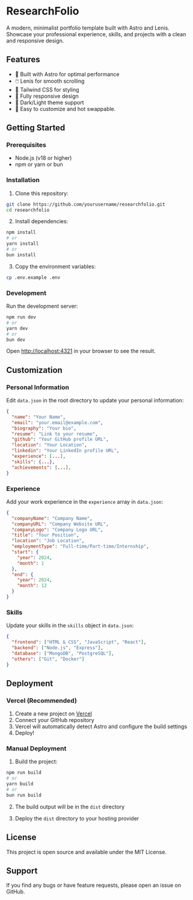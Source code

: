 # ResearchFolio

A modern, minimalist portfolio template built with Astro and Lenis. Showcase your professional experience, skills, and projects with a clean and responsive design.

## Features

- 🚀 Built with Astro for optimal performance
- 🖱️ Lenis for smooth scrolling
- 🎨 Tailwind CSS for styling
- 📱 Fully responsive design
- 🌙 Dark/Light theme support
- 🔧 Easy to customize and hot swappable.

## Getting Started

### Prerequisites

- Node.js (v18 or higher)
- npm or yarn or bun

### Installation

1. Clone this repository:
```bash
git clone https://github.com/yourusername/researchfolio.git
cd researchfolio
```

2. Install dependencies:
```bash
npm install
# or
yarn install
# or
bun install
```

3. Copy the environment variables:
```bash
cp .env.example .env
```

### Development

Run the development server:

```bash
npm run dev
# or
yarn dev
# or
bun dev
```

Open [http://localhost:4321](http://localhost:4321) in your browser to see the result.

## Customization

### Personal Information

Edit `data.json` in the root directory to update your personal information:

```json
{
  "name": "Your Name",
  "email": "your.email@example.com",
  "biography": "Your bio",
  "resume": "Link to your resume",
  "github": "Your GitHub profile URL",
  "location": "Your Location",
  "linkedin": "Your LinkedIn profile URL",
  "experience": [...],
  "skills": {...},
  "achievements": [...],
}
```

### Experience

Add your work experience in the `experience` array in `data.json`:

```json
{
  "companyName": "Company Name",
  "companyURL": "Company Website URL",
  "companyLogo": "Company Logo URL",
  "title": "Your Position",
  "location": "Job Location",
  "employmentType": "Full-time/Part-time/Internship",
  "start": {
    "year": 2024,
    "month": 1
  },
  "end": {
    "year": 2024,
    "month": 12
  }
}
```

### Skills

Update your skills in the `skills` object in `data.json`:

```json
{
  "frontend": ["HTML & CSS", "JavaScript", "React"],
  "backend": ["Node.js", "Express"],
  "database": ["MongoDB", "PostgreSQL"],
  "others": ["Git", "Docker"]
}
```

## Deployment

### Vercel (Recommended)

1. Create a new project on [Vercel](https://vercel.com)
2. Connect your GitHub repository
3. Vercel will automatically detect Astro and configure the build settings
4. Deploy!

### Manual Deployment

1. Build the project:
```bash
npm run build
# or
yarn build
# or
bun run build
```

2. The build output will be in the `dist` directory

3. Deploy the `dist` directory to your hosting provider

## License

This project is open source and available under the MIT License.

## Support

If you find any bugs or have feature requests, please open an issue on GitHub.